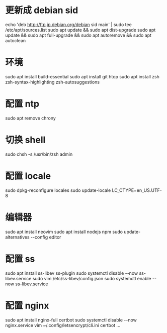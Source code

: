 # 更新成 debian sid
echo 'deb http://ftp.jp.debian.org/debian sid main' | sudo tee /etc/apt/sources.list
sudo apt update && sudo apt dist-upgrade
sudo apt update && sudo apt full-upgrade && sudo apt autoremove && sudo apt autoclean

# 环境
sudo apt install build-essential
sudo apt install git htop
sudo apt install zsh zsh-syntax-highlighting zsh-autosuggestions

# 配置 ntp
sudo apt remove chrony

# 切换 shell
sudo chsh -s /usr/bin/zsh admin

# 配置 locale
sudo dpkg-reconfigure locales
sudo update-locale LC_CTYPE=en_US.UTF-8

# 编辑器
sudo apt install neovim
sudo apt install nodejs npm
sudo update-alternatives --config editor

# 配置 ss
sudo apt install ss-libev ss-plugin
sudo systemctl disable --now ss-libev.service
sudo vim /etc/ss-libev/config.json
sudo systemctl enable --now ss-libev.service

# 配置 nginx
sudo apt install nginx-full certbot
sudo systemctl disable --now nginx.service
vim ~/.config/letsencrypt/cli.ini
certbot ...
